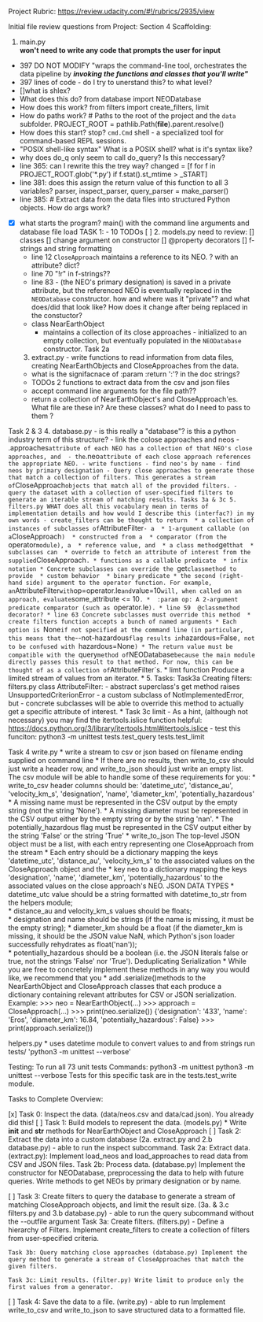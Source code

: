 Project Rubric: https://review.udacity.com/#!/rubrics/2935/view

Initial file review questions from Project: Section 4 Scaffolding:
1. main.py  
**won't need to write any code that prompts the user for input**
- 397 DO NOT MODIFY "wraps the command-line tool, orchestrates the data pipeline by ***invoking the functions and classes that you'll write"*** 
- 397 lines of code - do I try to unerstand this? to what level?
- []what is shlex?
- What does this do? from database import NEODatabase
- How does this work? from filters import create_filters, limit
- How do paths work? # Paths to the root of the project and the `data` subfolder.
PROJECT_ROOT = pathlib.Path(__file__).parent.resolve()
- How does this start? stop? `cmd.Cmd` shell - a specialized tool for command-based REPL sessions.
- "POSIX shell-like syntax" What is a POSIX shell? what is it's syntax like?
- why does do_q only seem to call do_query?  Is this neccessary?
- line 365: can I rewrite this the trey way? changed = [f for f in PROJECT_ROOT.glob('*.py') if f.stat().st_mtime > _START]
- line 381: does this assign the return value of this function to all 3 variables? parser, inspect_parser, query_parser = make_parser()
- line 385: # Extract data from the data files into structured Python objects. How do args work?
- [x] what starts the program? main() with the command line arguments and database file load
TASK 1: - 10 TODOs
    [ ] 
    2. models.py need to review:
        [] classes 
        [] change argument on constructor 
        [] @property decorators
        [] f-strings and string formatting
    - line 12 `CloseApproach` maintains a reference to its NEO.  ? with an attribute? dict?
    - line 70 "!r" in f-strings??
    - line 83 - (the NEO's primary designation) is saved in a
    private attribute, but the referenced NEO is eventually replaced in the
    `NEODatabase` constructor. how and where was it "private"? and what does/did that look like? How does it change after being replaced in the constuctor?
    - class NearEarthObject
        * maintains a collection of its close approaches -
        initialized to an empty collection, but eventually populated in the
        `NEODatabase` constructor.
Task 2a
    3. extract.py - write functions to read information from data files, creating NearEarthObjects and CloseApproaches from the data.
    - what is the signifacnace of :param :return ':'? in the doc strings?
    - TODOs 2 functions to extract data from the csv and json files
    - accept command line arguments for the file path??
    - return a collection of NearEarthObject's and CloseApproach'es. What file are these in? Are these classes? what do I need to pass to them ?

Task 2 & 3
    4. database.py - is this really a "database"? is this a python industry term of this structure?
    - link the colose approaches and neos 
        - .approaches` attribute of each NEO has a collection of that NEO's close approaches, and 
        - the `.neo` attribute of each close approach references the appropriate NEO.
    - write functions
        - find neo's by name
        - find neos by primary designation
        - Query close approaches to generate those that match a collection of filters.
        This generates a stream of `CloseApproach` objects that match all of the
        provided filters.
            - query the dataset with a collection of user-specified filters to generate an iterable stream of matching results.
Tasks 3a & 3c
    5. filters.py
    WHAT does all this vocabulary mean in terms of implementation details and how would I describe this (interfac?) in my own words
    - create_filters can be thought to return 
        * a collection of instances of subclasses of `AttributeFilter` - a 
        * 1-argument callable (on a `CloseApproach`) 
        * constructed from a 
        * comparator (from the `operator` module), a 
        * reference value, and 
        * a class method `get` that 
        * subclasses can 
        * override to fetch an attribute of interest from the supplied `CloseApproach`.
        * functions as a callable predicate 
        * infix notation
        * Concrete subclasses can override the `get` classmethod to provide 
        * custom behavior 
        * binary predicate
        * the second (right-hand side) argument to the operator function. For example, an `AttributeFilter` with `op=operator.le` and `value=10` will, when called on an approach, evaluate `some_attribute <= 10`.
        *  :param op: A 2-argument predicate comparator (such as `operator.le`).
        * line 59  @classmethod decorator?
        * line 63 Concrete subclasses must override this method 
        * create filters function accepts a bunch of named arguments
        * Each option is `None` if not specified at the command line (in particular, this means that the `--not-hazardous` flag results in `hazardous=False`, not to be confused with `hazardous=None`)
        * The return value must be compatible with the `query` method of `NEODatabase`
    because the main module directly passes this result to that method. For now,
    this can be thought of as a collection of `AttributeFilter`s.
        * limt function Produce a limited stream of values from an iterator.
        * 5. Tasks: Task3a Creating filters: filters.py class AttributeFilter:
            - abstract superclass's get method raises UnsupportedCriterionError
            - a custom subclass of NotImplementedError, but 
            - concrete subclasses will be able to override this method to actually get a specific attribute of interest.
        * Task 3c limit
            - As a hint, (although not necessary) you may find the itertools.islice function helpful: https://docs.python.org/3/library/itertools.html#itertools.islice
            - test this funciton: python3 -m unittest tests.test_query tests.test_limit
    
Task 4 write.py
        * write a stream to csv or json based on filename ending supplied on command line
        * If there are no results, then write_to_csv should just write a header row, and write_to_json should just write an empty list.
        The csv module will be able to handle some of these requirements for you:
        * write_to_csv header columns should be: 'datetime_utc', 'distance_au', 'velocity_km_s', 'designation', 'name', 'diameter_km', 'potentially_hazardous'
        * A missing name must be represented in the CSV output by the empty string (not the string 'None'). 
        * A missing diameter must be represented in the CSV output either by the empty string or by the string 'nan'. 
        * The potentially_hazardous flag must be represented in the CSV output either by the string 'False' or the string 'True' 
        * write_to_json The top-level JSON object must be a list, with each entry representing one CloseApproach from the stream 
        * Each entry should be a dictionary mapping the keys 'datetime_utc', 'distance_au', 'velocity_km_s' to the associated values on the CloseApproach object and the 
        * key neo to a dictionary mapping the keys 'designation', 'name', 'diameter_km', 'potentially_hazardous' to the associated values on the close approach's NEO.
        JSON DATA TYPES
        * datetime_utc value should be a string formatted with datetime_to_str from the helpers module;  
        * distance_au and velocity_km_s values should be floats;  
        * designation and name should be strings (if the name is missing, it must be the empty string); 
        * diameter_km should be a float (if the diameter_km is missing, it should be the JSON value NaN, which Python's json loader successfully rehydrates as float('nan'));  
        * potentially_hazardous should be a boolean (i.e. the JSON literals false or true, not the strings 'False' nor 'True').
    Deduplicating Serialization
        * While you are free to concretely implement these methods in any way you would like, we recommend that you 
        * add .serialize()methods to the NearEarthObject and CloseApproach classes that each produce a dictionary containing relevant attributes for CSV or JSON serialization.
        Example: 
        >>> neo = NearEarthObject(...)
        >>> approach = CloseApproach(...)
        >>> print(neo.serialize())
        {'designation': '433', 'name': 'Eros', 'diameter_km': 16.84, 'potentially_hazardous': False}
        >>> print(approach.serialize())

helpers.py
    * uses datetime module to convert values to and from strings 
run tests/ 'python3 -m unittest --verbose'

Testing:
    To run all 73 unit tests
    Commands:
        python3 -m unittest
        python3 -m unittest --verbose
    Tests for this specific task are in the tests.test_write module.

Tasks to Complete Overview:

[x] Task 0: Inspect the data. (data/neos.csv and data/cad.json). You already did this!
[ ] Task 1: Build models to represent the data. (models.py)
    * Write __init__ and __str__ methods for NearEarthObject and CloseApproach
[ ] Task 2: Extract the data into a custom database (2a. extract.py and 2.b database.py)
    - able to run the inspect subcommand.
        Task 2a: Extract data. (extract.py): Implement load_neos and load_approaches to read data from CSV and JSON files.
        Task 2b: Process data. (database.py) Implement the constructor for NEODatabase, preprocessing the data to help with future queries.
        Write methods to get NEOs by primary designation or by name.


[ ] Task 3: Create filters to query the database to generate a stream of matching CloseApproach objects, and limit the result size. (3a. & 3.c filters.py and 3.b database.py)
    - able to run the query subcommand without the --outfile argument
    Task 3a: Create filters. (filters.py) - Define a hierarchy of Filters.
    Implement create_filters to create a collection of filters from user-specified criteria.

    Task 3b: Query matching close approaches (database.py) Implement the query method to generate a stream of CloseApproaches that match the given filters.
    
    Task 3c: Limit results. (filter.py) Write limit to produce only the first values from a generator.


[ ] Task 4: Save the data to a file. (write.py)
    -  able to run 
    Implement write_to_csv and write_to_json to save structured data to a formatted file.